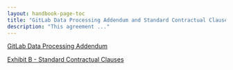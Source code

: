 ```yaml
---
layout: handbook-page-toc
title: "GitLab Data Processing Addendum and Standard Contractual Clauses"
description: "This agreement ..."
---
```


<a href="https://gitlab.com/gitlab-com/legal-and-compliance/-/raw/master/Customer_DPA__11.9.22_.pdf">GitLab Data Processing Addendum</a>

<a href="https://gitlab.com/gitlab-com/legal-and-compliance/-/raw/master/Exhibit_B_-_Standard_Contractual_Clauses__10.13.22_.pdf"> Exhibit B - Standard Contractual Clauses</a>
